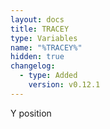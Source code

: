 ```yaml
---
layout: docs
title: TRACEY
type: Variables
name: "%TRACEY%"
hidden: true
changelog:
  - type: Added
    version: v0.12.1
---
```

Y position
